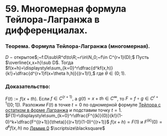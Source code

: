 # 59. Многомерная формула Тейлора-Лагранжа в дифференциалах.

### Теорема. Формула Тейлора-Лагранжа (многомерная).
$D~-~$открытое$;~f:D\sub\R^d\to\R;~r\in\N_0;~f\in C^{r+1}(D);$
Пусть $\overline{x,x+h}\sub D$.
Тогда $f(x+h)=\displaystyle\sum_{k=0}^r\dfrac{d^kf(x,h)}{k!}+\dfrac{d^{r+1}f(x+\theta h,h)}{(r+1)!},$ где $\theta\in(0;1)$.

### Доказательство:
$F(t):=f(x+th)$.
Если $f\in C^{(r+1)},$ а $g(t)=x+th\in C^\infty$, то $F=f\circ g\in C^{r+1}\big([0;1]\big)$.
Разложим $F(t)$ в точке $t=0$ по одномерной формуле [Тейлора с остатком в форме Лагранжа](https://www.notion.so/60-10d641f35a50438587937e2d6a5a6da5?pvs=21) и подставим точку $t=1$.
$F(1)=\displaystyle\sum_{k=0}^r\dfrac{F^{(k)}(0)}{k!}(1-0)^k+\dfrac{F^{(r+1)}(\theta)}{(r+1)!}(1-0)^{(r+1)}$
$f(x+h)=F(1)$ и $F^{(k)}(0)=d^kf(x,h)$ по [Леммe 0](23-04-24.md)  $\scriptsize\blacksquare$